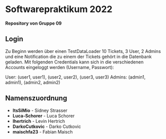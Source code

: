 # Softwarepraktikum 2022
**Repository von Gruppe 09**

## Login
Zu Beginn werden über einen TestDataLoader 10 Tickets, 3 User, 2 Admins und eine Notification die zu einem der Tickets gehört in die Datenbank geladen.
Mit folgenden Credentials kann sich in die verschiedenen Accounts eingeloggt werden (Username, Passwort):

User: (user1, user1), (user2, user2), (user3, user3)
Admins: (admin1, admin1), (admin2, admin2)

## Namenszuordnung

 - **ItsSiMio** - Sidney Strasser
 - **Luca-Schorer** - Luca Schorer
 - **lhertrich** - Levin Hertrich
 - **DarkoCutkovic** - Darko Cutkovic
 - **maischfa23** - Fabian Maisch
